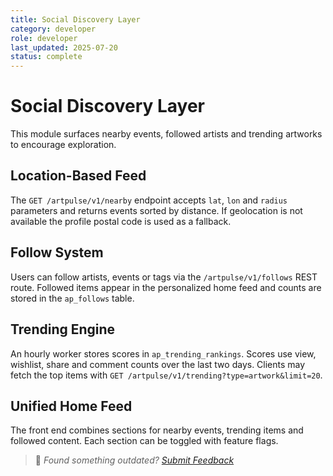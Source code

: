 ```yaml
---
title: Social Discovery Layer
category: developer
role: developer
last_updated: 2025-07-20
status: complete
---
```

# Social Discovery Layer

This module surfaces nearby events, followed artists and trending artworks to encourage exploration.

## Location-Based Feed

The `GET /artpulse/v1/nearby` endpoint accepts `lat`, `lon` and `radius` parameters and returns events sorted by distance. If geolocation is not available the profile postal code is used as a fallback.

## Follow System

Users can follow artists, events or tags via the `/artpulse/v1/follows` REST route. Followed items appear in the personalized home feed and counts are stored in the `ap_follows` table.

## Trending Engine

An hourly worker stores scores in `ap_trending_rankings`. Scores use view, wishlist, share and comment counts over the last two days. Clients may fetch the top items with `GET /artpulse/v1/trending?type=artwork&limit=20`.

## Unified Home Feed

The front end combines sections for nearby events, trending items and followed content. Each section can be toggled with feature flags.

> 💬 *Found something outdated? [Submit Feedback](feedback.md)*
